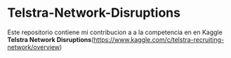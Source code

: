 # Telstra-Network-Disruptions

Este repositorio contiene mi contribucion a a la competencia en en Kaggle **Telstra Network Disruptions**(https://www.kaggle.com/c/telstra-recruiting-network/overview) 
